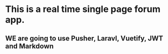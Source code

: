 # This is a real time single page forum app.

## WE are going to use Pusher, Laravl, Vuetify, JWT and Markdown